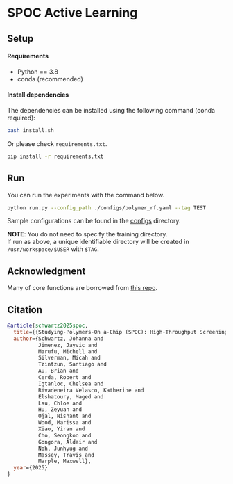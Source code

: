 SPOC Active Learning
============================

## Setup

#### Requirements
  * Python == 3.8
  * conda (recommended)

#### Install dependencies

The dependencies can be installed using the following command (conda required):
```bash
bash install.sh
```

Or please check `requirements.txt`.
```bash
pip install -r requirements.txt
```


## Run

You can run the experiments with the command below.
```bash
python run.py --config_path ./configs/polymer_rf.yaml --tag TEST
```

Sample configurations can be found in the <a href='./configs'>configs</a> directory.

**NOTE**: You do not need to specify the training directory.<br>
If run as above, a unique identifiable directory will be created in `/usr/workspace/$USER` with `$TAG`.


## Acknowledgment
Many of core functions are borrowed from [this repo](https://github.com/PV-Lab/Benchmarking).

## Citation
```BibTex
@article{schwartz2025spoc,
  title={{Studying-Polymers-On a-Chip (SPOC): High-Throughput Screening of Polymers for Battery Applications}},
  author={Schwartz, Johanna and
          Jimenez, Jayvic and
          Marufu, Michell and
          Silverman, Micah and
          Tzintzun, Santiago and
          Au, Brian and
          Cerda, Robert and
          Igtanloc, Chelsea and
          Rivadeneira Velasco, Katherine and
          Elshatoury, Maged and
          Lau, Chloe and
          Hu, Zeyuan and
          Ojal, Nishant and
          Wood, Marissa and
          Xiao, Yiran and
          Cho, Seongkoo and
          Gongora, Aldair and
          Noh, Junhyug and
          Massey, Travis and
          Marple, Maxwell},
  year={2025}
}
```
